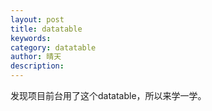 ```yaml
---
layout: post
title: datatable
keywords: 
category: datatable
author: 晴天
description: 
---
```


<p>发现项目前台用了这个datatable，所以来学一学。</p>

<p></p>